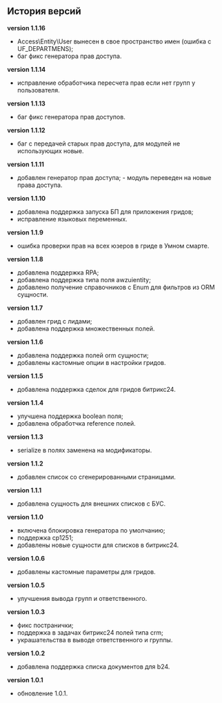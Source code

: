 <!-- cl-start -->
## История версий

**version 1.1.16**    
- Access\Entity\User вынесен в свое пространство имен (ошибка с UF_DEPARTMENS);    
- баг фикс генератора прав доступа.    

**version 1.1.14**    
- исправление обработчика пересчета прав если нет групп у пользователя.    

**version 1.1.13**    
- баг фикс генератора прав доступов.    

**version 1.1.12**    
- баг с передачей старых прав доступа, для модулей не использующих новые.    

**version 1.1.11**    
- добавлен генератор прав доступа; - модуль переведен на новые права доступа.    

**version 1.1.10**    
- добавлена поддержка запуска БП для приложения гридов;    
- исправление языковых переменных.    

**version 1.1.9**    
- ошибка проверки прав на всех юзеров в гриде в Умном смарте.    

**version 1.1.8**    
- добавлена поддержка RPA;    
- добавлена поддержка типа поля awzuientity;    
- добавлено получение справочников с Enum для фильтров из ORM сущности.    

**version 1.1.7**    
- добавлен грид с лидами;    
- добавлена поддержка множественных полей.    

**version 1.1.6**    
- добавлена поддержка полей orm сущности;    
- добавлены кастомные опции в настройки гридов.    

**version 1.1.5**    
- добавлена поддержка сделок для гридов битрикс24.    

**version 1.1.4**    
- улучшена поддержка boolean поля;    
- добавлена обработчка reference полей.    

**version 1.1.3**    
- serialize в полях заменена на модификаторы.    

**version 1.1.2**    
- добавлен список со сгенерированными страницами.    

**version 1.1.1**    
- добавлена сущность для внешних списков с БУС.    

**version 1.1.0**    
- включена блокировка генератора по умолчанию;    
- поддержка cp1251;    
- добавлены новые сущности для списков в битрикс24.    

**version 1.0.6**    
- добавлены кастомные параметры для гридов.    

**version 1.0.5**    
- улучшения вывода групп и ответственного.    

**version 1.0.3**    
- фикс постранички;    
- поддержка в задачах битрикс24 полей типа crm;    
- украшательства в выводе ответственного и группы.    

**version 1.0.2**    
- добавлена поддержка списка документов для b24.    

**version 1.0.1**    
- обновление 1.0.1.    
<!-- cl-end -->
